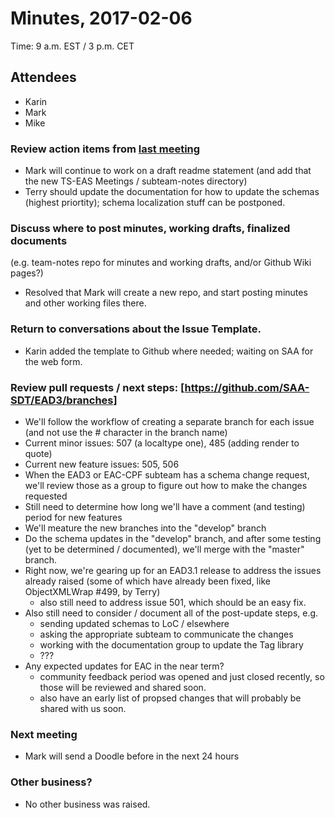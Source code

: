 # Minutes, 2017-02-06
Time: 9 a.m. EST / 3 p.m. CET

## Attendees
- Karin
- Mark
- Mike

### Review action items from [last meeting](minutes-2017-01-10.md)
- Mark will continue to work on a draft readme statement (and add that the new TS-EAS Meetings / subteam-notes directory)
- Terry should update the documentation for how to update the schemas (highest priortity); schema localization stuff can be postponed.

### Discuss where to post minutes, working drafts, finalized documents
(e.g. team-notes repo for minutes and working drafts, and/or Github Wiki pages?)
- Resolved that Mark will create a new repo, and start posting minutes and other working files there.

### Return to conversations about the Issue Template.
- Karin added the template to Github where needed; waiting on SAA for the web form.

### Review pull requests / next steps: [https://github.com/SAA-SDT/EAD3/branches]
- We'll follow the workflow of creating a separate branch for each issue (and not use the # character in the branch name)
- Current minor issues: 507 (a localtype one), 485 (adding render to quote)
- Current new feature issues: 505, 506
- When the EAD3 or EAC-CPF subteam has a schema change request, we'll review those as a group to figure out how to make the changes requested
- Still need to determine how long we'll have a comment (and testing) period for new features
- We'll meature the new branches into the "develop" branch
- Do the schema updates in the "develop" branch, and after some testing (yet to be determined / documented), we'll merge with the "master" branch.
- Right now, we're gearing up for an EAD3.1 release to address the issues already raised (some of which have already been fixed, like ObjectXMLWrap #499, by Terry)
	- also still need to address issue 501, which should be an easy fix.
- Also still need to consider / document all of the post-update steps, e.g.
	- sending updated schemas to LoC / elsewhere
	- asking the appropriate subteam to communicate the changes
	- working with the documentation group to update the Tag library
	- ???
- Any expected updates for EAC in the near term?
	- community feedback period was opened and just closed recently, so those will be reviewed and shared soon.
	- also have an early list of propsed changes that will probably be shared with us soon.


### Next meeting 
- Mark will send a Doodle before in the next 24 hours

### Other business?
- No other business was raised.

